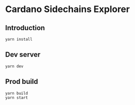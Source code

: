 # Cardano Sidechains Explorer

## Introduction


```
yarn install
```

## Dev server

```
yarn dev
```

## Prod build

```
yarn build
yarn start
```
